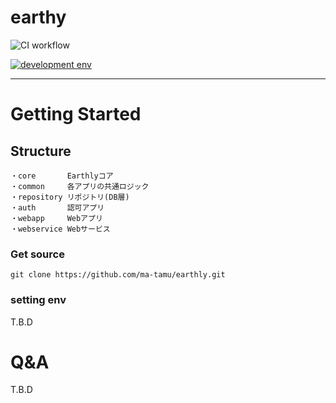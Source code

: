 # earthy
![CI workflow](https://github.com/ma-tamu/earthly/actions/workflows/ci.yml/badge.svg)

<p>
  <a href="https://skillicons.dev">
    <img alt="development env" src="https://skillicons.dev/icons?i=java,gradle,spring,js,html,css,mysql,docker" />
  </a>
</p>

---
# Getting Started

## Structure
```
・core       Earthlyコア
・common     各アプリの共通ロジック
・repository リポジトリ(DB層)
・auth       認可アプリ
・webapp     Webアプリ
・webservice Webサービス
```

### Get source
```shell
git clone https://github.com/ma-tamu/earthly.git
```



### setting env
T.B.D

# Q&A
T.B.D
